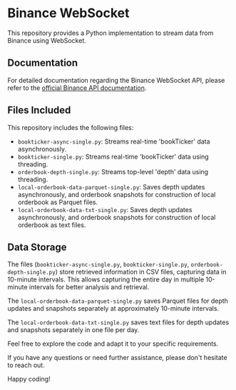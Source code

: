# Binance WebSocket

This repository provides a Python implementation to stream data from Binance using WebSocket.

## Documentation

For detailed documentation regarding the Binance WebSocket API, please refer to the [official Binance API documentation](https://binance-docs.github.io/apidocs/spot/en/#introduction).

## Files Included

This repository includes the following files:

- `bookticker-async-single.py`: Streams real-time 'bookTicker' data asynchronously.
- `bookticker-single.py`: Streams real-time 'bookTicker' data using threading.
- `orderbook-depth-single.py`: Streams top-level 'depth' data using threading.
- `local-orderbook-data-parquet-single.py`: Saves depth updates asynchronously, and orderbook snapshots for construction of local orderbook as Parquet files.
- `local-orderbook-data-txt-single.py`: Saves depth updates asynchronously, and orderbook snapshots for construction of local orderbook as text files.

## Data Storage

The files (`bookticker-async-single.py`, `bookticker-single.py`, `orderbook-depth-single.py`) store retrieved information in CSV files, capturing data in 10-minute intervals. This allows capturing the entire day in multiple 10-minute intervals for better analysis and retrieval.

The `local-orderbook-data-parquet-single.py` saves Parquet files for depth updates and snapshots separately at approximately 10-minute intervals.

The `local-orderbook-data-txt-single.py` saves text files for depth updates and snapshots separately in one file per day.

Feel free to explore the code and adapt it to your specific requirements.

If you have any questions or need further assistance, please don't hesitate to reach out.

Happy coding!
